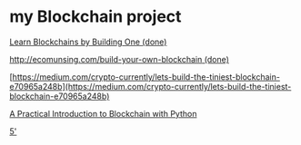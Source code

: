 # my Blockchain project

[Learn Blockchains by Building One (done)
](https://hackernoon.com/learn-blockchains-by-building-one-117428612f46)

[http://ecomunsing.com/build-your-own-blockchain (done)](http://ecomunsing.com/build-your-own-blockchain)

[https://medium.com/crypto-currently/lets-build-the-tiniest-blockchain-e70965a248b](https://medium.com/crypto-currently/lets-build-the-tiniest-blockchain-e70965a248b)

[A Practical Introduction to Blockchain with Python](http://adilmoujahid.com/posts/2018/03/intro-blockchain-bitcoin-python/)

[5'](https://bitsonblocks.net/2015/09/09/gentle-introduction-blockchain-technology/)
